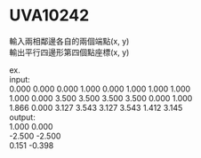 # UVA10242
輸入兩相鄰邊各自的兩個端點(x, y)  
輸出平行四邊形第四個點座標(x, y)  
  
ex.  
input:  
0.000 0.000 0.000 1.000 0.000 1.000 1.000 1.000  
1.000 0.000 3.500 3.500 3.500 3.500 0.000 1.000  
1.866 0.000 3.127 3.543 3.127 3.543 1.412 3.145  
output:  
1.000 0.000  
-2.500 -2.500  
0.151 -0.398  
